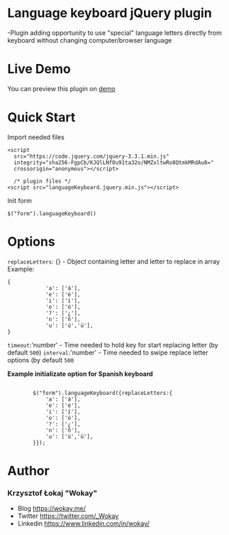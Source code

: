 # Language keyboard jQuery plugin

-Plugin adding opportunity to use "special" language letters directly from keyboard without changing computer/browser language

# Live Demo
You can preview this plugin on [demo](https://wokayme.github.io/languageKeyboard/)

# Quick Start

Import needed files

```
<script
  src="https://code.jquery.com/jquery-3.3.1.min.js"
  integrity="sha256-FgpCb/KJQlLNfOu91ta32o/NMZxltwRo8QtmkMRdAu8="
  crossorigin="anonymous"></script>
  
  /* plugin files */
<script src="languageKeyboard.jquery.min.js"></script>
```

Init form

```
$("form").languageKeyboard()
```

# Options
`replaceLetters`: {} - Object containing letter and letter to replace in array
Example:
```
{
            'a': ['á'],
            'e': ['é'],
            'i': ['í'],
            'o': ['ó'],
            '?': ['¿'],
            'n': ['ñ'],
            'u': ['ú','ü'],
}
```

`timeout`:'number' - Time needed to hold key for start replacing letter (by default `500`)
`interval`:'number' - Time needed to swipe replace letter options (by default `500`

**Example initializate option for Spanish keyboard**
```

        $("form").languageKeyboard({replaceLetters:{
            'a': ['á'],
            'e': ['é'],
            'i': ['í'],
            'o': ['ó'],
            '?': ['¿'],
            'n': ['ñ'],
            'u': ['ú','ü'],
        }});
```
# Author

### Krzysztof Łokaj "Wokay"
- Blog https://wokay.me/
- Twitter https://twitter.com/_Wokay
- Linkedin https://www.linkedin.com/in/wokay/
